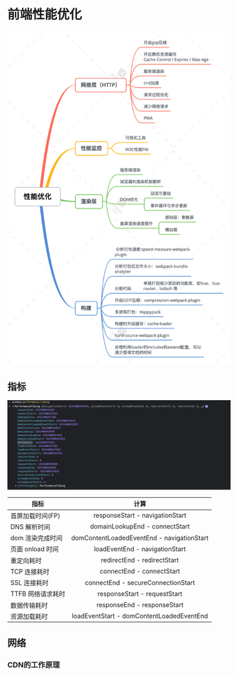 # 前端性能优化

![avatar](/images/img/性能优化.png)
## 指标

![avatar](/images/img/Snipaste_2021-09-23_20-56-50.png)

| 指标              |                    计算                    |
| ----------------- | :----------------------------------------: |
| 首屏加载时间(FP)  |      responseStart - navigationStart       |
| DNS 解析时间      |       domainLookupEnd - connectStart       |
| dom 渲染完成时间  | domContentLoadedEventEnd - navigationStart |
| 页面 onload 时间  |       loadEventEnd - navigationStart       |
| 重定向耗时        |        redirectEnd - redirectStart         |
| TCP 连接耗时      |         connectEnd - connectStart          |
| SSL 连接耗时      |     connectEnd - secureConnectionStart     |
| TTFB 网络请求耗时 |        responseStart - requestStart        |
| 数据传输耗时      |        responseEnd - responseStart         |
| 资源加载耗时      | loadEventStart - domContentLoadedEventEnd  |

## 网络

### CDN的工作原理